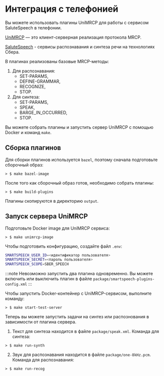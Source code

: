 # Интеграция с телефонией

Вы можете использовать плагины UniMRCP для работы с сервисом SaluteSpeech в телефонии.

[UniMRCP](https://www.unimrcp.org) — это клиент-серверная реализация протокола MRCP.

[SaluteSpeech](https://developers.sber.ru/docs/ru/salutespeech/overview) - сервисы распознавания и синтеза речи на технологиях Сбера.

В плагинах реализованы базовые MRCP-методы:

1. Для распознавания:
    - SET-PARAMS,
    - DEFINE-GRAMMAR,
    - RECOGNIZE,
    - STOP.
2. Для синтеза:
    - SET-PARAMS,
    - SPEAK,
    - BARGE_IN_OCCURRED,
    - STOP.

Вы можете собрать плагины и запустить сервер UniMRCP с помощью Docker и команд `make`.

## Сборка плагинов

Для сборки плагинов используется `bazel`, поэтому сначала подготовьте сборочный образ:

```
> $ make bazel-image
```

После того как сборочный образ готов, необходимо собрать плагины:

```
> $ make build-plugins
```

Плагины скопируются в директорию `output`.

## Запуск сервера UniMRCP

Подготовьте Docker image для UniMRCP сервиса:

```
> $ make unimrcp-image
```

Чтобы подготовить конфигурацию, создайте файл `.env`:

```bash 
SMARTSPEECH_USER_ID=<идентификатор пользователя>
SMARTSPEECH_SECRET=<пароль пользователя>
SMARTSPEECH_SCOPE=SBER_SPEECH
```

:::note
Невозможно запустить два плагина одновременно. Вы можете включить или выключить плагин в файле `package/smartspeech-plugins-config.xml`
:::

Чтобы запустить Docker-контейнер с  UniMRCP-сервисом, выполните команду:

```
> $ make start-test-server
```

Теперь вы можете запустить задачи на синтез или распознования в зависимости от плагина сервера.

1. Текст для синтеза находится в файле `package/speak.xml`. Команда для синтеза:

```
> $ make run-synth
```

2. Звук для распознавания находится в файле `package/one-8kHz.pcm`. Команда для распознавания:

```
> $ make run-recog
```
